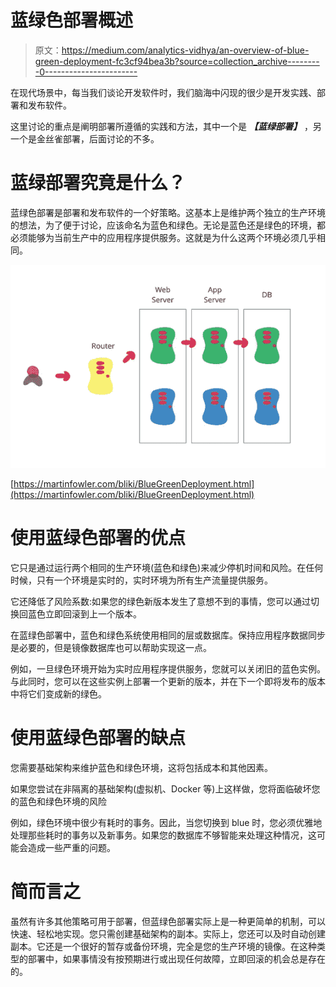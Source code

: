 # 蓝绿色部署概述

> 原文：<https://medium.com/analytics-vidhya/an-overview-of-blue-green-deployment-fc3cf94bea3b?source=collection_archive---------0----------------------->

在现代场景中，每当我们谈论开发软件时，我们脑海中闪现的很少是开发实践、部署和发布软件。

这里讨论的重点是阐明部署所遵循的实践和方法，其中一个是 ***【蓝绿部署】*** ，另一个是金丝雀部署，后面讨论的不多。

# **蓝绿部署究竟是什么？**

蓝绿色部署是部署和发布软件的一个好策略。这基本上是维护两个独立的生产环境的想法，为了便于讨论，应该命名为蓝色和绿色。无论是蓝色还是绿色的环境，都必须能够为当前生产中的应用程序提供服务。这就是为什么这两个环境必须几乎相同。

![](img/dccd67f7a2c1eed894093b9836646225.png)

[https://martinfowler.com/bliki/BlueGreenDeployment.html](https://martinfowler.com/bliki/BlueGreenDeployment.html)

# **使用蓝绿色部署的优点**

它只是通过运行两个相同的生产环境(蓝色和绿色)来减少停机时间和风险。在任何时候，只有一个环境是实时的，实时环境为所有生产流量提供服务。

它还降低了风险系数:如果您的绿色新版本发生了意想不到的事情，您可以通过切换回蓝色立即回滚到上一个版本。

在蓝绿色部署中，蓝色和绿色系统使用相同的层或数据库。保持应用程序数据同步是必要的，但是镜像数据库也可以帮助实现这一点。

例如，一旦绿色环境开始为实时应用程序提供服务，您就可以关闭旧的蓝色实例。与此同时，您可以在这些实例上部署一个更新的版本，并在下一个即将发布的版本中将它们变成新的绿色。

# **使用蓝绿色部署的缺点**

您需要基础架构来维护蓝色和绿色环境，这将包括成本和其他因素。

如果您尝试在非隔离的基础架构(虚拟机、Docker 等)上这样做，您将面临破坏您的蓝色和绿色环境的风险

例如，绿色环境中很少有耗时的事务。因此，当您切换到 blue 时，您必须优雅地处理那些耗时的事务以及新事务。如果您的数据库不够智能来处理这种情况，这可能会造成一些严重的问题。

# **简而言之**

虽然有许多其他策略可用于部署，但蓝绿色部署实际上是一种更简单的机制，可以快速、轻松地实现。您只需创建基础架构的副本。实际上，您还可以及时自动创建副本。它还是一个很好的暂存或备份环境，完全是您的生产环境的镜像。在这种类型的部署中，如果事情没有按预期进行或出现任何故障，立即回滚的机会总是存在的。